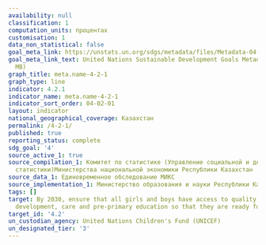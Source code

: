 ```yaml
---
availability: null
classification: 1
computation_units: процентах
customisation: 1
data_non_statistical: false
goal_meta_link: https://unstats.un.org/sdgs/metadata/files/Metadata-04-02-01.pdf
goal_meta_link_text: United Nations Sustainable Development Goals Metadata (PDF 4.0
  MB)
graph_title: meta.name-4-2-1
graph_type: line
indicator: 4.2.1
indicator_name: meta.name-4-2-1
indicator_sort_order: 04-02-01
layout: indicator
national_geographical_coverage: Казахстан
permalink: /4-2-1/
published: true
reporting_status: complete
sdg_goal: '4'
source_active_1: true
source_compilation_1: Комитет по статистике (Управление социальной и демографической
  статистики)Министерства национальной экономики Республики Казахстан
source_data_1: Единовременное обследование МИКС
source_implementation_1: Министерство образования и науки Республики Казахстан
tags: []
target: By 2030, ensure that all girls and boys have access to quality early childhood
  development, care and pre-primary education so that they are ready for primary education
target_id: '4.2'
un_custodian_agency: United Nations Children's Fund (UNICEF)
un_designated_tier: '3'
---
```

